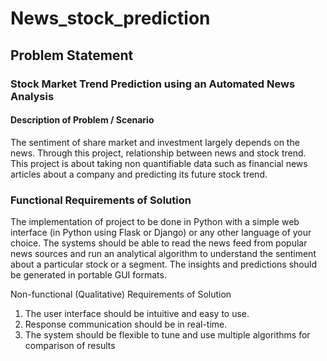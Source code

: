 # News_stock_prediction

## Problem Statement

### Stock Market Trend Prediction using an Automated News Analysis

#### Description of Problem / Scenario 
The sentiment of share market and investment largely depends on the news. Through this project, relationship between news and stock trend. This project is about taking non quantifiable data such as financial news articles about a company and predicting its future stock trend.  <br/>

### Functional Requirements of Solution 
The implementation of project to be done in Python with a simple web interface (in Python using Flask or Django) or any other language of your choice. The systems should be able to read the news feed from popular news sources and run an analytical algorithm to understand the sentiment about a particular stock or a segment. The insights and predictions should be generated in portable GUI formats. <br/>

Non-functional (Qualitative) Requirements of Solution 
1. The user interface should be intuitive and easy to use. 
2. Response communication should be in real-time. 
3. The system should be flexible to tune and use multiple algorithms for comparison of results 
